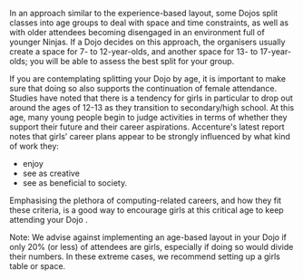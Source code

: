 In an approach similar to the experience-based layout, some Dojos split classes into age groups to deal with space and time constraints, as well as with older attendees becoming disengaged in an environment full of younger Ninjas. If a Dojo decides on this approach, the organisers usually create a space for 7- to 12-year-olds, and another space for 13- to 17-year-olds; you will be able to assess the best split for your group.

If you are contemplating splitting your Dojo by age, it is important to make sure that doing so also supports the continuation of female attendance. Studies have noted that there is a tendency for girls in particular to drop out around the ages of 12-13 as they transition to secondary/high school. At this age, many young people begin to judge activities in terms of whether they support their future and their career aspirations. Accenture's latest report notes that girls’ career plans appear to be strongly influenced by what kind of work they:

* enjoy 
* see as creative 
* see as beneficial to society. 

Emphasising the plethora of computing-related careers, and how they fit these criteria, is a good way to encourage girls at this critical age to keep attending your Dojo .

Note: We advise against implementing an age-based layout in your Dojo if only 20% \(or less\) of attendees are girls, especially if doing so would divide their numbers. In these extreme cases, we recommend setting up a girls table or space.

